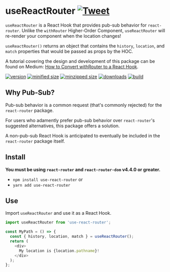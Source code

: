 # useReactRouter [![Tweet](https://img.shields.io/twitter/url/http/shields.io.svg?style=social)](https://twitter.com/intent/tweet?text=Want%20to%20use%20react-router%20with%20Hooks?%20Now%20you%20can%20with%20use-react-router!&url=https://github.com/CharlesStover/use-react-router&via=CharlesStover&hashtags=react,reactjs,javascript,typescript,webdev,webdeveloper,webdevelopment)

`useReactRouter` is a React Hook that provides pub-sub behavior for `react-router`.
Unlike the `withRouter` Higher-Order Component, `useReactRouter` will re-render your component when the location changes!

`useReactRouter()` returns an object that contains the `history`, `location`, and `match` properties that would be passed as props by the HOC.

A tutorial covering the design and development of this package can be found on Medium: [How to Convert withRouter to a React Hook](https://medium.com/@Charles_Stover/how-to-convert-withrouter-to-a-react-hook-19bb02a29ed6).

[![version](https://img.shields.io/npm/v/use-react-router.svg)](https://www.npmjs.com/package/use-react-router)
[![minified size](https://img.shields.io/bundlephobia/min/use-react-router.svg)](https://www.npmjs.com/package/use-react-router)
[![minzipped size](https://img.shields.io/bundlephobia/minzip/use-react-router.svg)](https://www.npmjs.com/package/use-react-router)
[![downloads](https://img.shields.io/npm/dt/use-react-router.svg)](https://www.npmjs.com/package/use-react-router)
[![build](https://api.travis-ci.com/CharlesStover/use-react-router.svg)](https://travis-ci.com/CharlesStover/use-react-router/)

## Why Pub-Sub?

Pub-sub behavior is a common request (that's commonly rejected) for the `react-router` package.

For users who adamently prefer pub-sub behavior over `react-router`'s suggested alternatives, this package offers a solution.

A non-pub-sub React Hook is anticipated to eventually be included in the `react-router` package itself.

## Install

**You must be using `react-router` and `react-router-dom` v4.4.0 or greater.**

* `npm install use-react-router` or
* `yarn add use-react-router`

## Use

Import `useReactRouter` and use it as a React Hook.

```JavaScript
import useReactRouter from 'use-react-router';

const MyPath = () => {
  const { history, location, match } = useReactRouter();
  return (
    <div>
      My location is {location.pathname}!
    </div>
  );
};

```

